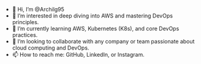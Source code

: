 - 👋 Hi, I’m @Archilg95  
- 👀 I’m interested in deep diving into AWS and mastering DevOps principles.  
- 🌱 I’m currently learning AWS, Kubernetes (K8s), and core DevOps practices.  
- 💞️ I’m looking to collaborate with any company or team passionate about cloud computing and DevOps.  
- 📫 How to reach me: GitHub, LinkedIn, or Instagram.  



